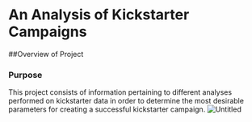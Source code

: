 # An Analysis of Kickstarter Campaigns
##Overview of Project
### Purpose
This project consists of information pertaining to different analyses performed on kickstarter data in order to determine the most desirable parameters for creating a successful kickstarter campaign.  ![Untitled](https://user-images.githubusercontent.com/93295751/139517379-ff202bdb-df8d-422d-9316-0a665ca5dadb.png)
